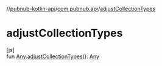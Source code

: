 //[pubnub-kotlin-api](../../index.md)/[com.pubnub.api](index.md)/[adjustCollectionTypes](adjust-collection-types.md)

# adjustCollectionTypes

[js]\
fun [Any](https://kotlinlang.org/api/core/kotlin-stdlib/kotlin/-any/index.html).[adjustCollectionTypes](adjust-collection-types.md)(): [Any](https://kotlinlang.org/api/core/kotlin-stdlib/kotlin/-any/index.html)
